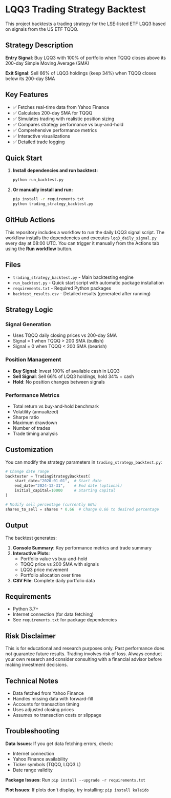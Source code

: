 # LQQ3 Trading Strategy Backtest

This project backtests a trading strategy for the LSE-listed ETF LQQ3 based on signals from the US ETF TQQQ.

## Strategy Description

**Entry Signal**: Buy LQQ3 with 100% of portfolio when TQQQ closes above its 200-day Simple Moving Average (SMA)

**Exit Signal**: Sell 66% of LQQ3 holdings (keep 34%) when TQQQ closes below its 200-day SMA

## Key Features

- ✅ Fetches real-time data from Yahoo Finance
- ✅ Calculates 200-day SMA for TQQQ
- ✅ Simulates trading with realistic position sizing
- ✅ Compares strategy performance vs buy-and-hold
- ✅ Comprehensive performance metrics
- ✅ Interactive visualizations
- ✅ Detailed trade logging

## Quick Start

1. **Install dependencies and run backtest:**

   ```bash
   python run_backtest.py
   ```

2. **Or manually install and run:**

   ```bash
   pip install -r requirements.txt
   python trading_strategy_backtest.py
   ```

## GitHub Actions

This repository includes a workflow to run the daily LQQ3 signal script.
The workflow installs the dependencies and executes `lqq3_daily_signal.py`
every day at 08:00 UTC. You can trigger it manually from the Actions tab
using the **Run workflow** button.

## Files

- `trading_strategy_backtest.py` - Main backtesting engine
- `run_backtest.py` - Quick start script with automatic package installation
- `requirements.txt` - Required Python packages
- `backtest_results.csv` - Detailed results (generated after running)

## Strategy Logic

### Signal Generation

- Uses TQQQ daily closing prices vs 200-day SMA
- Signal = 1 when TQQQ > 200 SMA (bullish)
- Signal = 0 when TQQQ < 200 SMA (bearish)

### Position Management

- **Buy Signal**: Invest 100% of available cash in LQQ3
- **Sell Signal**: Sell 66% of LQQ3 holdings, hold 34% + cash
- **Hold**: No position changes between signals

### Performance Metrics

- Total return vs buy-and-hold benchmark
- Volatility (annualized)
- Sharpe ratio
- Maximum drawdown
- Number of trades
- Trade timing analysis

## Customization

You can modify the strategy parameters in `trading_strategy_backtest.py`:

```python
# Change date range
backtester = TradingStrategyBacktest(
    start_date="2020-01-01",  # Start date
    end_date="2024-12-31",    # End date (optional)
    initial_capital=10000     # Starting capital
)

# Modify sell percentage (currently 66%)
shares_to_sell = shares * 0.66  # Change 0.66 to desired percentage
```

## Output

The backtest generates:

1. **Console Summary**: Key performance metrics and trade summary
2. **Interactive Plots**:
   - Portfolio value vs buy-and-hold
   - TQQQ price vs 200 SMA with signals
   - LQQ3 price movement
   - Portfolio allocation over time
3. **CSV File**: Complete daily portfolio data

## Requirements

- Python 3.7+
- Internet connection (for data fetching)
- See `requirements.txt` for package dependencies

## Risk Disclaimer

This is for educational and research purposes only. Past performance does not guarantee future results. Trading involves risk of loss. Always conduct your own research and consider consulting with a financial advisor before making investment decisions.

## Technical Notes

- Data fetched from Yahoo Finance
- Handles missing data with forward-fill
- Accounts for transaction timing
- Uses adjusted closing prices
- Assumes no transaction costs or slippage

## Troubleshooting

**Data Issues**: If you get data fetching errors, check:

- Internet connection
- Yahoo Finance availability
- Ticker symbols (TQQQ, LQQ3.L)
- Date range validity

**Package Issues**: Run `pip install --upgrade -r requirements.txt`

**Plot Issues**: If plots don't display, try installing: `pip install kaleido`
